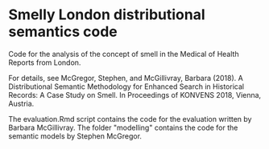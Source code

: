 # Smelly London distributional semantics code

Code for the analysis of the concept of smell in the Medical of Health Reports from London. 

For details, see McGregor, Stephen, and McGillivray, Barbara (2018). A Distributional Semantic Methodology for Enhanced Search in Historical Records: A Case Study on Smell. In Proceedings of KONVENS 2018, Vienna, Austria.

The evaluation.Rmd script contains the code for the evaluation written by Barbara McGillivray. The folder "modelling" contains the code for the semantic models by Stephen McGregor.
